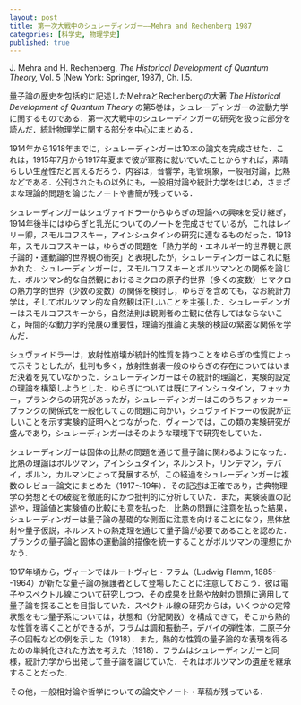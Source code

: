 ```yaml
---
layout: post
title: 第一次大戦中のシュレーディンガー——Mehra and Rechenberg 1987
categories: [科学史, 物理学史]
published: true
---
```


J. Mehra and H. Rechenberg, _The Historical Development of Quantum Theory,_ Vol. 5 (New York: Springer, 1987), Ch. I.5.

量子論の歴史を包括的に記述したMehraとRechenbergの大著 _The Historical Development of Quantum Theory_ の第5巻は，シュレーディンガーの波動力学に関するものである．第一次大戦中のシュレーディンガーの研究を扱った部分を読んだ．統計物理学に関する部分を中心にまとめる．

1914年から1918年までに，シュレーディンガーは10本の論文を完成させた．これは，1915年7月から1917年夏まで彼が軍務に就いていたことからすれば，素晴らしい生産性だと言えるだろう．内容は，音響学，毛管現象，一般相対論，比熱などである．公刊されたもの以外にも，一般相対論や統計力学をはじめ，さまざまな理論的問題を論じたノートや書簡が残っている．

シュレーディンガーはシュヴァイドラーからゆらぎの理論への興味を受け継ぎ，1914年後半にはゆらぎと乳光についてのノートを完成させているが，これはレイリー卿，スモルコフスキー，アインシュタインの研究に連なるものだった．1913年，スモルコフスキーは，ゆらぎの問題を「熱力学的・エネルギー的世界観と原子論的・運動論的世界観の衝突」と表現したが，シュレーディンガーはこれに魅かれた．シュレーディンガーは，スモルコフスキーとボルツマンとの関係を論じた．ボルツマン的な自然観におけるミクロの原子的世界（多くの変数）とマクロの熱力学的世界（少数の変数）の関係を検討し，ゆらぎを含めても，なお統計力学は，そしてボルツマン的な自然観は正しいことを主張した．シュレーディンガーはスモルコフスキーから，自然法則は観測者の主観に依存してはならないこと，時間的な動力学的発展の重要性，理論的推論と実験的検証の緊密な関係を学んだ．

<!--
統計的データの評価について．ブラウン運動においては，観測値の集合は固定された時間間隔における所与の粒子の空間変位ではなく，その粒子が所与の距離を進むのにかかる時間間隔からなるのであるから，観測されるゆらぎは通常の誤差分布には従わないことを注意しつつ，正しいゆらぎの式を導出した．これは好意的に迎えられ，特にスモルコフスキーが認めるところとなった．また，1918年3月には，軍務に就きながら，スモルコフスキーがエマルジョンを扱うときに用いたある統計的関係を検討し，Podjedがそれをロシアのある地域における女児の誕生率について適用したことを批判した．
-->

シュヴァイドラーは，放射性崩壊が統計的性質を持つことをゆらぎの性質によって示そうとしたが，批判も多く，放射性崩壊一般のゆらぎの存在についてはいまだ決着を見ていなかった．シュレーディンガーはその統計的理論と，実験的設定の理論を構築しようとした．ゆらぎについては既にアインシュタイン，フォッカー，プランクらの研究があったが，シュレーディンガーはこのうちフォッカー=プランクの関係式を一般化してこの問題に向かい，シュヴァイドラーの仮説が正しいことを示す実験的証明へとつながった．ヴィーンでは，この類の実験研究が盛んであり，シュレーディンガーはそのような環境下で研究をしていた．

シュレーディンガーは固体の比熱の問題を通じて量子論に関わるようになった．比熱の理論はボルツマン，アインシュタイン，ネルンスト，リンデマン，デバイ，ボルン，カルマンによって発展するが，この経過をシュレーディンガーは複数のレビュー論文にまとめた（1917〜19年）．その記述は正確であり，古典物理学の発想とその破綻を徹底的にかつ批判的に分析していた．また，実験装置の記述や，理論値と実験値の比較にも意を払った．比熱の問題に注意を払った結果，シュレーディンガーは量子論の基礎的な側面に注意を向けることになり，黒体放射や量子仮説，ネルンストの熱定理を通じて量子論が必要であることを認めた．プランクの量子論と固体の運動論的描像を統一することがボルツマンの理想にかなう．

1917年頃から，ヴィーンではルートヴィヒ・フラム（Ludwig Flamm, 1885--1964）が新たな量子論の擁護者として登場したことに注意しておこう．彼は電子やスペクトル線について研究しつつ，その成果を比熱や放射の問題に適用して量子論を探ることを目指していた．スペクトル線の研究からは，いくつかの定常状態をもつ量子系については，状態和（分配関数）を構成できて，そこから熱的な性質を導くことができるが，フラムは調和振動子，デバイの弾性体，二原子分子の回転などの例を示した（1918）．また，熱的な性質の量子論的な表現を得るための単純化された方法を考えた（1918）．フラムはシュレーディンガーと同様，統計力学から出発して量子論を論じていた．それはボルツマンの遺産を継承することだった．

その他，一般相対論や哲学についての論文やノート・草稿が残っている．

<!--
一般相対論について，1917年からフラムとともにいくつかの論文で検討している．テンソル解析をいくつかの分野に適用．力の消去と重力の消去は似ているという発想から，ヘルツの力学とアインシュタインの重力理論との関係についての草稿を書いた．エネルギー，慣性，重力の同一視．

物理学と哲学．時間の概念についての哲学的・生理学的省察．感覚と記憶の考察を通じて，時間の起源は同じ要素の記憶が繰り返されることだとする（1915）．因果性についても，そのものの他に，放射性物質や原子理論と関係を論じている．「繰り返し」のアイディアは，インド哲学との関連を想起させる（1918）．

原子理論と量子論．軍務から復帰した後，シュレーディンガーは意欲的に量子論を学んだ．光量子論の検証の方法を提案した（1919）．1920年，ヴィーンを去ってイェーナのマックス・ヴィーンの助手となる．
-->
